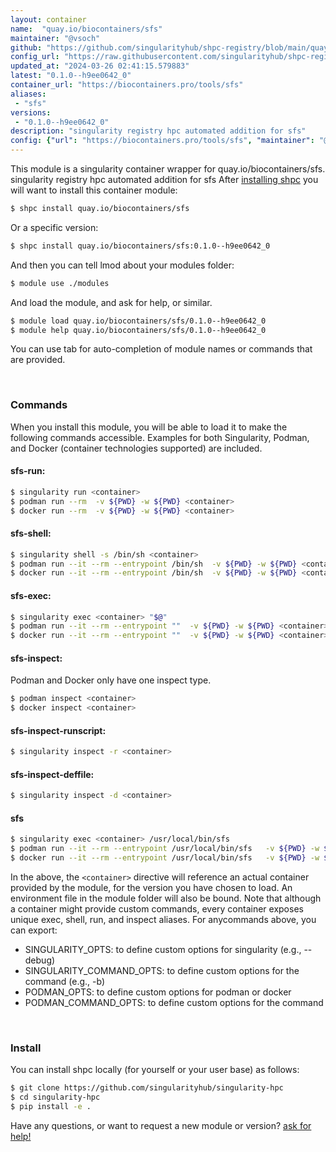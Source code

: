 ```yaml
---
layout: container
name:  "quay.io/biocontainers/sfs"
maintainer: "@vsoch"
github: "https://github.com/singularityhub/shpc-registry/blob/main/quay.io/biocontainers/sfs/container.yaml"
config_url: "https://raw.githubusercontent.com/singularityhub/shpc-registry/main/quay.io/biocontainers/sfs/container.yaml"
updated_at: "2024-03-26 02:41:15.579883"
latest: "0.1.0--h9ee0642_0"
container_url: "https://biocontainers.pro/tools/sfs"
aliases:
 - "sfs"
versions:
 - "0.1.0--h9ee0642_0"
description: "singularity registry hpc automated addition for sfs"
config: {"url": "https://biocontainers.pro/tools/sfs", "maintainer": "@vsoch", "description": "singularity registry hpc automated addition for sfs", "latest": {"0.1.0--h9ee0642_0": "sha256:f3fa17e52637017c9fb399b500438b571a06d228a553ea8b6305488c92e82bca"}, "tags": {"0.1.0--h9ee0642_0": "sha256:f3fa17e52637017c9fb399b500438b571a06d228a553ea8b6305488c92e82bca"}, "docker": "quay.io/biocontainers/sfs", "aliases": {"sfs": "/usr/local/bin/sfs"}}
---
```


This module is a singularity container wrapper for quay.io/biocontainers/sfs.
singularity registry hpc automated addition for sfs
After [installing shpc](#install) you will want to install this container module:


```bash
$ shpc install quay.io/biocontainers/sfs
```

Or a specific version:

```bash
$ shpc install quay.io/biocontainers/sfs:0.1.0--h9ee0642_0
```

And then you can tell lmod about your modules folder:

```bash
$ module use ./modules
```

And load the module, and ask for help, or similar.

```bash
$ module load quay.io/biocontainers/sfs/0.1.0--h9ee0642_0
$ module help quay.io/biocontainers/sfs/0.1.0--h9ee0642_0
```

You can use tab for auto-completion of module names or commands that are provided.

<br>

### Commands

When you install this module, you will be able to load it to make the following commands accessible.
Examples for both Singularity, Podman, and Docker (container technologies supported) are included.

#### sfs-run:

```bash
$ singularity run <container>
$ podman run --rm  -v ${PWD} -w ${PWD} <container>
$ docker run --rm  -v ${PWD} -w ${PWD} <container>
```

#### sfs-shell:

```bash
$ singularity shell -s /bin/sh <container>
$ podman run --it --rm --entrypoint /bin/sh  -v ${PWD} -w ${PWD} <container>
$ docker run --it --rm --entrypoint /bin/sh  -v ${PWD} -w ${PWD} <container>
```

#### sfs-exec:

```bash
$ singularity exec <container> "$@"
$ podman run --it --rm --entrypoint ""  -v ${PWD} -w ${PWD} <container> "$@"
$ docker run --it --rm --entrypoint ""  -v ${PWD} -w ${PWD} <container> "$@"
```

#### sfs-inspect:

Podman and Docker only have one inspect type.

```bash
$ podman inspect <container>
$ docker inspect <container>
```

#### sfs-inspect-runscript:

```bash
$ singularity inspect -r <container>
```

#### sfs-inspect-deffile:

```bash
$ singularity inspect -d <container>
```


#### sfs

```bash
$ singularity exec <container> /usr/local/bin/sfs
$ podman run --it --rm --entrypoint /usr/local/bin/sfs   -v ${PWD} -w ${PWD} <container> -c " $@"
$ docker run --it --rm --entrypoint /usr/local/bin/sfs   -v ${PWD} -w ${PWD} <container> -c " $@"
```



In the above, the `<container>` directive will reference an actual container provided
by the module, for the version you have chosen to load. An environment file in the
module folder will also be bound. Note that although a container
might provide custom commands, every container exposes unique exec, shell, run, and
inspect aliases. For anycommands above, you can export:

 - SINGULARITY_OPTS: to define custom options for singularity (e.g., --debug)
 - SINGULARITY_COMMAND_OPTS: to define custom options for the command (e.g., -b)
 - PODMAN_OPTS: to define custom options for podman or docker
 - PODMAN_COMMAND_OPTS: to define custom options for the command

<br>

### Install

You can install shpc locally (for yourself or your user base) as follows:

```bash
$ git clone https://github.com/singularityhub/singularity-hpc
$ cd singularity-hpc
$ pip install -e .
```

Have any questions, or want to request a new module or version? [ask for help!](https://github.com/singularityhub/singularity-hpc/issues)
